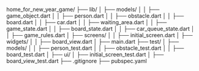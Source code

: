 home_for_new_year_game/
├── lib/
│   ├── models/
│   │   ├── game_object.dart
│   │   ├── person.dart
│   │   ├── obstacle.dart
│   │   ├── board.dart
│   │   ├── car.dart
│   │   ├── waiting_area.dart
│   │   ├── game_state.dart
│   │   ├── board_state.dart
│   │   ├── car_queue_state.dart
│   │   ├── game_rules.dart
│   ├── screens/
│   │   ├── initial_screen.dart
│   ├── widgets/
│   │   ├── board_view.dart
│   ├── main.dart
├── test/
│   ├── models/
│   │   ├── person_test.dart
│   │   ├── obstacle_test.dart
│   │   ├── board_test.dart
│   ├── ui/
│       ├── initial_screen_test.dart
│       ├── board_view_test.dart
├── .gitignore
├── pubspec.yaml



